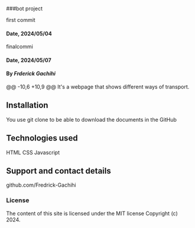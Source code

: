 ###bot project

first commit
#### Date, 2024/05/04
finalcommi
#### Date, 2024/05/07

#### By *Frderick Gachihi*

@@ -10,6 +10,9 @@ It's a webpage that shows different ways of transport.
## Installation
You use git clone to be able to download the documents in the GitHub

## Technologies used
HTML
CSS
Javascript
## Support and contact details
github.com/Fredrick-Gachihi
### License
The content of this site is licensed under the MIT license
Copyright (c) 2024.